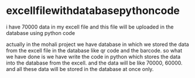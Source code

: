 # excellfilewithdatabasepythoncode
i have 70000 data in my excell file and this file will be uploaded in the database using python code

actually in the mohali project we have database in which we stored the data from the excell file in the database like qr code and the barcode. so what we have done is we have write the code in python which stores the data into the database from the excell. and the data will be like 70000, 60000. and all these data will be stored in the database at once only.
